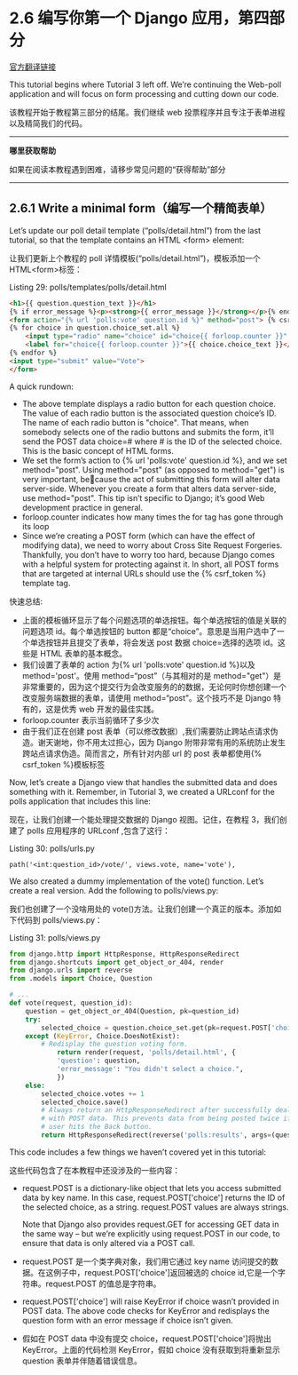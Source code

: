 # 2.6 编写你第一个 Django 应用，第四部分

[官方翻译链接](https://docs.djangoproject.com/zh-hans/3.1/intro/tutorial04/)

This tutorial begins where Tutorial 3 left off. We’re continuing the Web-poll application and will focus on form processing and cutting down our code.

该教程开始于教程第三部分的结尾。我们继续 web 投票程序并且专注于表单进程以及精简我们的代码。

---

**哪里获取帮助**

如果在阅读本教程遇到困难，请移步常见问题的“获得帮助”部分

---

## 2.6.1 Write a minimal form（编写一个精简表单）

Let’s update our poll detail template (“polls/detail.html”) from the last tutorial, so that the template contains an HTML \<form\> element:

让我们更新上个教程的 poll 详情模板(“polls/detail.html”)，模板添加一个 HTML\<form\>标签：

Listing 29: polls/templates/polls/detail.html

```HTML
<h1>{{ question.question_text }}</h1>
{% if error_message %}<p><strong>{{ error_message }}</strong></p>{% endif %}
<form action="{% url 'polls:vote' question.id %}" method="post"> {% csrf_token %}
{% for choice in question.choice_set.all %}
    <input type="radio" name="choice" id="choice{{ forloop.counter }}" value="{{ choice.id }}">
    <label for="choice{{ forloop.counter }}">{{ choice.choice_text }}</label><br>
{% endfor %}
<input type="submit" value="Vote">
</form>
```

A quick rundown:

-   The above template displays a radio button for each question choice. The value of each radio button is the
    associated question choice’s ID. The name of each radio button is "choice". That means, when somebody
    selects one of the radio buttons and submits the form, it’ll send the POST data choice=# where # is the ID of
    the selected choice. This is the basic concept of HTML forms.
-   We set the form’s action to {% url 'polls:vote' question.id %}, and we set
    method="post". Using method="post" (as opposed to method="get") is very important, because the act of submitting this form will alter data server-side. Whenever you create a form that alters data
    server-side, use method="post". This tip isn’t specific to Django; it’s good Web development practice in
    general.
-   forloop.counter indicates how many times the for tag has gone through its loop
-   Since we’re creating a POST form (which can have the effect of modifying data), we need to worry about Cross
    Site Request Forgeries. Thankfully, you don’t have to worry too hard, because Django comes with a helpful
    system for protecting against it. In short, all POST forms that are targeted at internal URLs should use the {%
    csrf_token %} template tag.

快速总结:

-   上面的模板循环显示了每个问题选项的单选按钮。每个单选按钮的值是关联的问题选项 id。每个单选按钮的 button 都是“choice”。意思是当用户选中了一个单选按钮并且提交了表单，将会发送 post 数据 choice=选择的选项 id。这些是 HTML 表单的基本概念。
-   我们设置了表单的 action 为{% url 'polls:vote' question.id %}以及 method='post'。使用 method=“post”（与其相对的是 method="get"）是非常重要的，因为这个提交行为会改变服务的的数据，无论何时你想创建一个改变服务端数据的表单，请使用 method=“post”。这个技巧不是 Django 特有的，这是优秀 web 开发的最佳实践。
-   forloop.counter 表示当前循环了多少次
-   由于我们正在创建 post 表单（可以修改数据）,我们需要防止跨站点请求伪造。谢天谢地，你不用太过担心，因为 Django 附带非常有用的系统防止发生跨站点请求伪造。简而言之，所有针对内部 url 的 post 表单都使用{% csrf_token %}模板标签

Now, let’s create a Django view that handles the submitted data and does something with it. Remember, in Tutorial 3,
we created a URLconf for the polls application that includes this line:

现在，让我们创建一个能处理提交数据的 Django 视图。记住，在教程 3，我们创建了 polls 应用程序的 URLconf ,包含了这行：

Listing 30: polls/urls.py

```
path('<int:question_id>/vote/', views.vote, name='vote'),
```

We also created a dummy implementation of the vote() function. Let’s create a real version. Add the following to
polls/views.py:

我们也创建了一个没啥用处的 vote()方法。让我们创建一个真正的版本。添加如下代码到 polls/views.py：

Listing 31: polls/views.py

```python
from django.http import HttpResponse, HttpResponseRedirect
from django.shortcuts import get_object_or_404, render
from django.urls import reverse
from .models import Choice, Question

# ...
def vote(request, question_id):
    question = get_object_or_404(Question, pk=question_id)
    try:
        selected_choice = question.choice_set.get(pk=request.POST['choice'])
    except (KeyError, Choice.DoesNotExist):
        # Redisplay the question voting form.
            return render(request, 'polls/detail.html', {
            'question': question,
            'error_message': "You didn't select a choice.",
            })
    else:
        selected_choice.votes += 1
        selected_choice.save()
        # Always return an HttpResponseRedirect after successfully dealing
        # with POST data. This prevents data from being posted twice if a
        # user hits the Back button.
        return HttpResponseRedirect(reverse('polls:results', args=(question.id,)))
```

This code includes a few things we haven’t covered yet in this tutorial:

这些代码包含了在本教程中还没涉及的一些内容：

-   request.POST is a dictionary-like object that lets you access submitted data by key name. In this case,
    request.POST['choice'] returns the ID of the selected choice, as a string. request.POST values are
    always strings.

    Note that Django also provides request.GET for accessing GET data in the same way – but we’re explicitly
    using request.POST in our code, to ensure that data is only altered via a POST call.

-   request.POST 是一个类字典对象，我们用它通过 key name 访问提交的数据。在这例子中，request.POST['choice']返回被选的 choice id,它是一个字符串。request.POST 的值总是字符串。

-   request.POST['choice'] will raise KeyError if choice wasn’t provided in POST data. The above
    code checks for KeyError and redisplays the question form with an error message if choice isn’t given.
-   假如在 POST data 中没有提交 choice，request.POST['choice']将抛出 KeyError。上面的代码检测 KeyError，假如 choice 没有获取到将重新显示 question 表单并伴随着错误信息。
